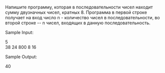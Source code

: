 Напишите программу, которая в последовательности чисел находит сумму двузначных чисел, кратных 8. Программа в первой строке получает на вход число n - количество чисел в последовательности, во второй строке -- n чисел, входящих в данную последовательность.

Sample Input:

5\
38 24 800 8 16


Sample Output:

40